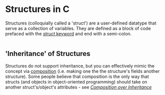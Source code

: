 # Structures in C
Structures (colloquially called a 'struct') are a user-defined datatype that serve as a collection of variables. They are defined as a block of code prefaced with the
[_struct_ keyword](https://www.educative.io/edpresso/what-is-a-c-struct) and end with a semi-colon.
```C

```


## 'Inheritance' of Structures
Structures do not support inheritance, but you can effectively mimic the concept via [composition](https://www.codementor.io/@arpitbhayani/powering-inheritance-in-c-using-structure-composition-176sygr724) 
(i.e. making one the the structure's fields another structure). Some people believe that composition is the only way that structs (and objects in object-oriented
programming) should take on another struct's/object's attributes - see [_Composition over Inheritance_](https://en.wikipedia.org/wiki/Composition_over_inheritance)
```C

```
